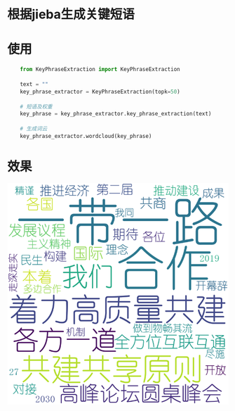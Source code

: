 # 根据jieba生成关键短语

# 使用
```python
    from KeyPhraseExtraction import KeyPhraseExtraction
    
    text = ""
    key_phrase_extractor = KeyPhraseExtraction(topk=50)
    
    # 短语及权重
    key_phrase = key_phrase_extractor.key_phrase_extraction(text)
    
    # 生成词云
    key_phrase_extractor.wordcloud(key_phrase)
```

# 效果
![](./data/wordcloud.png)